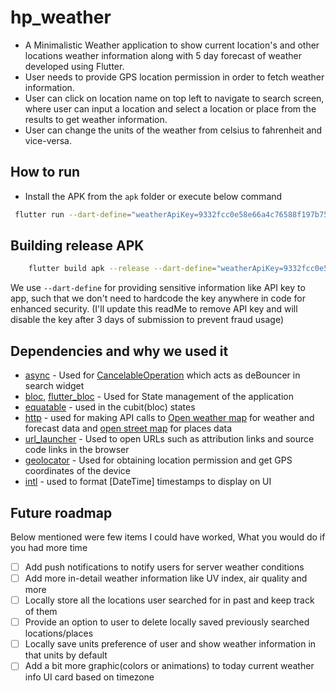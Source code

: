 # hp_weather

* A Minimalistic Weather application to show current location's and other locations weather information along with 5 day forecast of weather developed using Flutter.
* User needs to provide GPS location permission in order to fetch weather information.
* User can click on location name on top left to navigate to search screen, where user can input a location and select a location or place from the results to get weather information.
* User can change the units of the weather from celsius to fahrenheit and vice-versa.

## How to run
* Install the APK from the `apk` folder or execute below command
```bash
 flutter run --dart-define="weatherApiKey=9332fcc0e58e66a4c76588f197b75be7" 
```
## Building release APK
```bash
    flutter build apk --release --dart-define="weatherApiKey=9332fcc0e58e66a4c76588f197b75be7"
```
We use `--dart-define` for providing sensitive information like API key to app, such that we don't need to hardcode the key anywhere in code for enhanced security. (I'll update this readMe to remove API key and will disable the key after 3 days of submission to prevent fraud usage)

## Dependencies and why we used it
* [async](https://pub.dev/packages/async) - Used for [CancelableOperation](https://pub.dev/documentation/async/latest/async/CancelableOperation-class.html) which acts as deBouncer in search widget
* [bloc](https://pub.dev/packages/bloc), [flutter_bloc]() - Used for State management of the application
* [equatable](https://pub.dev/packages/equatable) - used in the cubit(bloc) states
* [http](https://pub.dev/packages/http) - used for making API calls to [Open weather map](https://openweathermap.org/) for weather and forecast data and [open street map](https://www.openstreetmap.org/#map=5/21.843/82.795) for places data
* [url_launcher](https://pub.dev/packages/url_launcher) - Used to open URLs such as attribution links and source code links in the browser
* [geolocator](https://pub.dev/packages/geolocator) - Used for obtaining location permission and get GPS coordinates of the device
* [intl](https://pub.dev/packages/intl) - used to format [DateTime] timestamps to display on UI

## Future roadmap
Below mentioned were few items I could have worked, What you would do if you had more time
* [ ] Add push notifications to notify users for server weather conditions
* [ ] Add more in-detail weather information like UV index, air quality and more
* [ ] Locally store all the locations user searched for in past and keep track of them
* [ ] Provide an option to user to delete locally saved previously searched locations/places
* [ ] Locally save units preference of user and show weather information in that units by default
* [ ] Add a bit more graphic(colors or animations) to today current weather info UI card based on timezone
